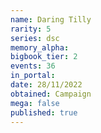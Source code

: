 ```yaml
---
name: Daring Tilly
rarity: 5
series: dsc
memory_alpha:
bigbook_tier: 2
events: 36
in_portal:
date: 28/11/2022
obtained: Campaign
mega: false
published: true
---
```



